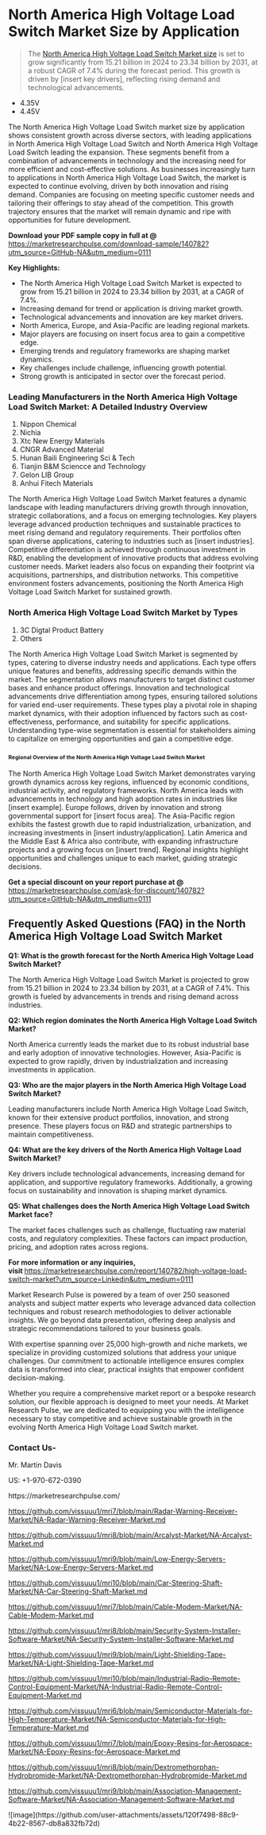 <h1>North America High Voltage Load Switch Market&nbsp;Size by Application</h1><blockquote><p>The <a href="https://marketresearchpulse.com/download-sample/140782?utm_source=GitHub-NA&amp;utm_medium=0111">North America High Voltage Load Switch Market size</a> is set to grow significantly from 15.21 billion in 2024 to 23.34 billion by 2031, at a robust CAGR of 7.4% during the forecast period. This growth is driven by [insert key drivers], reflecting rising demand and technological advancements.</p></blockquote><ul><li>4.35V<li> 4.45V</li></ul><p>The North America High Voltage Load Switch market size by application shows consistent growth across diverse sectors, with leading applications in North America High Voltage Load Switch and North America High Voltage Load Switch leading the expansion. These segments benefit from a combination of advancements in technology and the increasing need for more efficient and cost-effective solutions. As businesses increasingly turn to applications in North America High Voltage Load Switch, the market is expected to continue evolving, driven by both innovation and rising demand. Companies are focusing on meeting specific customer needs and tailoring their offerings to stay ahead of the competition. This growth trajectory ensures that the market will remain dynamic and ripe with opportunities for future development.</p><p><strong>Download your PDF sample copy in full at @ </strong><a href="https://marketresearchpulse.com/download-sample/140782?utm_source=GitHub-NA&amp;utm_medium=0111">https://marketresearchpulse.com/download-sample/140782?utm_source=GitHub-NA&amp;utm_medium=0111</a></p><p><strong>Key Highlights: </strong></p><ul><li>The North America High Voltage Load Switch Market is expected to grow from 15.21 billion in 2024 to 23.34 billion by 2031, at a CAGR of 7.4%.</li><li>Increasing demand for trend or application is driving market growth.</li><li>Technological advancements and innovation are key market drivers.</li><li>North America, Europe, and Asia-Pacific are leading regional markets.</li><li>Major players are focusing on insert focus area to gain a competitive edge.</li><li>Emerging trends and regulatory frameworks are shaping market dynamics.</li><li>Key challenges include challenge, influencing growth potential.</li><li>Strong growth is anticipated in sector over the forecast period.</li></ul><h3>Leading Manufacturers in the North America High Voltage Load Switch Market: A Detailed Industry Overview</h3><ol><li>Nippon Chemical</li><li>Nichia</li><li>Xtc New Energy Materials</li><li>CNGR Advanced Material</li><li>Hunan Baili Engineering Sci & Tech</li><li>Tianjin B&M Sciencce and Technology</li><li>Gelon LIB Group</li><li>Anhui Fitech Materials</li></ol><div class="flex max-w-full flex-col flex-grow"><div class="min-h-8 text-message flex w-full flex-col items-end gap-2 whitespace-normal break-words [.text-message+&amp;]:mt-5" dir="auto" data-message-author-role="assistant" data-message-id="fd8432e4-4910-450d-b182-61b7bfb0a01f" data-message-model-slug="gpt-4o"><div class="flex w-full flex-col gap-1 empty:hidden first:pt-[3px]"><div class="markdown prose w-full break-words dark:prose-invert light"><p>The North America High Voltage Load Switch Market features a dynamic landscape with leading manufacturers driving growth through innovation, strategic collaborations, and a focus on emerging technologies. Key players leverage advanced production techniques and sustainable practices to meet rising demand and regulatory requirements. Their portfolios often span diverse applications, catering to industries such as [insert industries]. Competitive differentiation is achieved through continuous investment in R&amp;D, enabling the development of innovative products that address evolving customer needs. Market leaders also focus on expanding their footprint via acquisitions, partnerships, and distribution networks. This competitive environment fosters advancements, positioning the North America High Voltage Load Switch Market for sustained growth.</p></div></div></div></div><h3>North America High Voltage Load Switch Market by Types</h3><ol><li>3C Digtal Product Battery<li> Others</li></ol><div class="flex max-w-full flex-col flex-grow"><div class="min-h-8 text-message flex w-full flex-col items-end gap-2 whitespace-normal break-words [.text-message+&amp;]:mt-5" dir="auto" data-message-author-role="assistant" data-message-id="084470be-0bb7-4664-bddf-5156b4f41249" data-message-model-slug="gpt-4o-mini"><div class="flex w-full flex-col gap-1 empty:hidden first:pt-[3px]"><div class="markdown prose w-full break-words dark:prose-invert light"><p>The North America High Voltage Load Switch Market is segmented by types, catering to diverse industry needs and applications. Each type offers unique features and benefits, addressing specific demands within the market. The segmentation allows manufacturers to target distinct customer bases and enhance product offerings. Innovation and technological advancements drive differentiation among types, ensuring tailored solutions for varied end-user requirements. These types play a pivotal role in shaping market dynamics, with their adoption influenced by factors such as cost-effectiveness, performance, and suitability for specific applications. Understanding type-wise segmentation is essential for stakeholders aiming to capitalize on emerging opportunities and gain a competitive edge.</p></div></div></div></div><h3><span style="font-size: 11px;">Regional Overview of the North America High Voltage Load Switch Market</span></h3><div class="flex max-w-full flex-col flex-grow"><div class="min-h-8 text-message flex w-full flex-col items-end gap-2 whitespace-normal break-words [.text-message+&amp;]:mt-5" dir="auto" data-message-author-role="assistant" data-message-id="e9038762-ce64-4e30-91c9-9bd413514231" data-message-model-slug="gpt-4o-mini"><div class="flex w-full flex-col gap-1 empty:hidden first:pt-[3px]"><div class="markdown prose w-full break-words dark:prose-invert light"><p>The North America High Voltage Load Switch Market demonstrates varying growth dynamics across key regions, influenced by economic conditions, industrial activity, and regulatory frameworks. North America leads with advancements in technology and high adoption rates in industries like [insert example]. Europe follows, driven by innovation and strong governmental support for [insert focus area]. The Asia-Pacific region exhibits the fastest growth due to rapid industrialization, urbanization, and increasing investments in [insert industry/application]. Latin America and the Middle East &amp; Africa also contribute, with expanding infrastructure projects and a growing focus on [insert trend]. Regional insights highlight opportunities and challenges unique to each market, guiding strategic decisions.</p></div></div></div></div><p><strong>Get a special discount on your report purchase at @ </strong><a href="https://marketresearchpulse.com/ask-for-discount/140782?utm_source=GitHub-NA&amp;utm_medium=0111">https://marketresearchpulse.com/ask-for-discount/140782?utm_source=GitHub-NA&amp;utm_medium=0111</a></p><h2>Frequently Asked Questions (FAQ) in the North America High Voltage Load Switch Market</h2><p><strong>Q1: What is the growth forecast for the North America High Voltage Load Switch Market?</strong></p><p>The North America High Voltage Load Switch Market is projected to grow from 15.21 billion in 2024 to 23.34 billion by 2031, at a CAGR of 7.4%. This growth is fueled by advancements in trends and rising demand across industries.</p><p><strong>Q2: Which region dominates the North America High Voltage Load Switch Market?</strong></p><p>North America currently leads the market due to its robust industrial base and early adoption of innovative technologies. However, Asia-Pacific is expected to grow rapidly, driven by industrialization and increasing investments in application.</p><p><strong>Q3: Who are the major players in the North America High Voltage Load Switch Market?</strong></p><p>Leading manufacturers include North America High Voltage Load Switch, known for their extensive product portfolios, innovation, and strong presence. These players focus on R&amp;D and strategic partnerships to maintain competitiveness.</p><p><strong>Q4: What are the key drivers of the North America High Voltage Load Switch Market?</strong></p><p>Key drivers include technological advancements, increasing demand for application, and supportive regulatory frameworks. Additionally, a growing focus on sustainability and innovation is shaping market dynamics.</p><p><strong>Q5: What challenges does the North America High Voltage Load Switch Market face?</strong></p><p>The market faces challenges such as challenge, fluctuating raw material costs, and regulatory complexities. These factors can impact production, pricing, and adoption rates across regions.</p><p><strong>For more information or any inquiries, visit&nbsp;</strong><a href="https://marketresearchpulse.com/report/140782/high-voltage-load-switch-market?utm_source=Linkedin&utm_medium=0111">https://marketresearchpulse.com/report/140782/high-voltage-load-switch-market?utm_source=Linkedin&utm_medium=0111</a></p><p>Market Research Pulse is powered by a team of over 250 seasoned analysts and subject matter experts who leverage advanced data collection techniques and robust research methodologies to deliver actionable insights. We go beyond data presentation, offering deep analysis and strategic recommendations tailored to your business goals.</p><p>With expertise spanning over 25,000 high-growth and niche markets, we specialize in providing customized solutions that address your unique challenges. Our commitment to actionable intelligence ensures complex data is transformed into clear, practical insights that empower confident decision-making.</p><p>Whether you require a comprehensive market report or a bespoke research solution, our flexible approach is designed to meet your needs. At Market Research Pulse, we are dedicated to equipping you with the intelligence necessary to stay competitive and achieve sustainable growth in the evolving North America High Voltage Load Switch market.</p><h3><strong>Contact Us-</strong></h3><p>Mr. Martin Davis</p><p>US: +1-970-672-0390</p><p>https://marketresearchpulse.com/</p><p><a href="https://github.com/vissuuu1/mri7/blob/main/Radar-Warning-Receiver-Market/NA-Radar-Warning-Receiver-Market.md">https://github.com/vissuuu1/mri7/blob/main/Radar-Warning-Receiver-Market/NA-Radar-Warning-Receiver-Market.md</a></p><p><a href="https://github.com/vissuuu1/mri8/blob/main/Arcalyst-Market/NA-Arcalyst-Market.md">https://github.com/vissuuu1/mri8/blob/main/Arcalyst-Market/NA-Arcalyst-Market.md</a></p><p><a href="https://github.com/vissuuu1/mri9/blob/main/Low-Energy-Servers-Market/NA-Low-Energy-Servers-Market.md">https://github.com/vissuuu1/mri9/blob/main/Low-Energy-Servers-Market/NA-Low-Energy-Servers-Market.md</a></p><p><a href="https://github.com/vissuuu1/mri10/blob/main/Car-Steering-Shaft-Market/NA-Car-Steering-Shaft-Market.md">https://github.com/vissuuu1/mri10/blob/main/Car-Steering-Shaft-Market/NA-Car-Steering-Shaft-Market.md</a></p><p><a href="https://github.com/vissuuu1/mri7/blob/main/Cable-Modem-Market/NA-Cable-Modem-Market.md">https://github.com/vissuuu1/mri7/blob/main/Cable-Modem-Market/NA-Cable-Modem-Market.md</a></p><p><a href="https://github.com/vissuuu1/mri8/blob/main/Security-System-Installer-Software-Market/NA-Security-System-Installer-Software-Market.md">https://github.com/vissuuu1/mri8/blob/main/Security-System-Installer-Software-Market/NA-Security-System-Installer-Software-Market.md</a></p><p><a href="https://github.com/vissuuu1/mri9/blob/main/Light-Shielding-Tape-Market/NA-Light-Shielding-Tape-Market.md">https://github.com/vissuuu1/mri9/blob/main/Light-Shielding-Tape-Market/NA-Light-Shielding-Tape-Market.md</a></p><p><a href="https://github.com/vissuuu1/mri10/blob/main/Industrial-Radio-Remote-Control-Equipment-Market/NA-Industrial-Radio-Remote-Control-Equipment-Market.md">https://github.com/vissuuu1/mri10/blob/main/Industrial-Radio-Remote-Control-Equipment-Market/NA-Industrial-Radio-Remote-Control-Equipment-Market.md</a></p><p><a href="https://github.com/vissuuu1/mri6/blob/main/Semiconductor-Materials-for-High-Temperature-Market/NA-Semiconductor-Materials-for-High-Temperature-Market.md">https://github.com/vissuuu1/mri6/blob/main/Semiconductor-Materials-for-High-Temperature-Market/NA-Semiconductor-Materials-for-High-Temperature-Market.md</a></p><p><a href="https://github.com/vissuuu1/mri7/blob/main/Epoxy-Resins-for-Aerospace-Market/NA-Epoxy-Resins-for-Aerospace-Market.md">https://github.com/vissuuu1/mri7/blob/main/Epoxy-Resins-for-Aerospace-Market/NA-Epoxy-Resins-for-Aerospace-Market.md</a></p><p><a href="https://github.com/vissuuu1/mri8/blob/main/Dextromethorphan-Hydrobromide-Market/NA-Dextromethorphan-Hydrobromide-Market.md">https://github.com/vissuuu1/mri8/blob/main/Dextromethorphan-Hydrobromide-Market/NA-Dextromethorphan-Hydrobromide-Market.md</a></p><p><a href="https://github.com/vissuuu1/mri9/blob/main/Association-Management-Software-Market/NA-Association-Management-Software-Market.md">https://github.com/vissuuu1/mri9/blob/main/Association-Management-Software-Market/NA-Association-Management-Software-Market.md</a></p>
![image](https://github.com/user-attachments/assets/120f7498-88c9-4b22-8567-db8a832fb72d)
